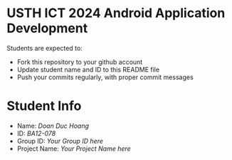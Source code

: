 USTH ICT 2024 Android Application Development
=====================================================

Students are expected to:

* Fork this repository to your github account
* Update student name and ID to this README file
* Push your commits regularly, with proper commit messages

Student Info
=======================

* Name: *Doan Duc Hoang*
* ID: *BA12-078*
* Group ID: *Your Group ID here*
* Project Name: *Your Project Name here*

